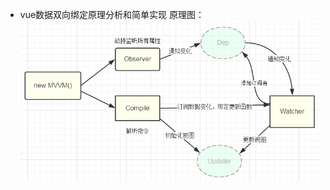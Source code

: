 - vue数据双向绑定原理分析和简单实现
原理图：
![image](https://github.com/itrenhang/vue-data-binding/blob/master/assets/1.png)
